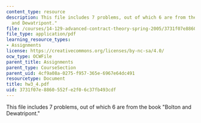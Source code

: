 ```yaml
---
content_type: resource
description: This file includes 7 problems, out of which 6 are from the book "Bolton
  and Dewatripont."
file: /courses/14-129-advanced-contract-theory-spring-2005/3731f07e8860552fe2f06c37fb493cdf_hw3_4.pdf
file_type: application/pdf
learning_resource_types:
- Assignments
license: https://creativecommons.org/licenses/by-nc-sa/4.0/
ocw_type: OCWFile
parent_title: Assignments
parent_type: CourseSection
parent_uid: 4cf9a08a-0275-f957-365e-6967e64dc491
resourcetype: Document
title: hw3_4.pdf
uid: 3731f07e-8860-552f-e2f0-6c37fb493cdf
---
```

This file includes 7 problems, out of which 6 are from the book "Bolton and Dewatripont."